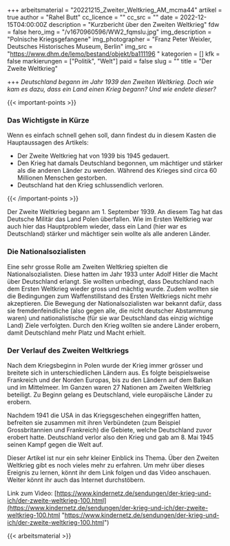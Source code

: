 +++
arbeitsmaterial = "20221215_Zweiter_Weltkrieg_AM_mcma44"
artikel = true
author = "Rahel Butt"
cc_licence = ""
cc_src = ""
date = 2022-12-15T04:00:00Z
description = "Kurzbericht über den Zweiten Weltkrieg"
fdw = false
hero_img = "/v1670960596/WW2_fqmslu.jpg"
img_description = "Polnische Kriegsgefangene"
img_photographer = "Franz Peter Weixler, Deutsches Historisches Museum, Berlin"
img_src = "https://www.dhm.de/lemo/bestand/objekt/ba111196 "
kategorien = []
kfk = false
markierungen = ["Politik", "Welt"]
paid = false
slug = ""
title = "Der Zweite Weltkrieg"

+++
_Deutschland begann im Jahr 1939 den Zweiten Weltkrieg. Doch wie kam es dazu, dass ein Land einen Krieg begann? Und wie endete dieser?_

{{< important-points >}} <h3>Das Wichtigste in Kürze</h3>

<p>Wenn es einfach schnell gehen soll, dann findest du in diesem Kasten die Hauptaussagen des Artikels:</p>

<ul>

<li>Der Zweite Weltkrieg hat von 1939 bis 1945 gedauert.</li>

<li>Den Krieg hat damals Deutschland begonnen, um mächtiger und stärker als die anderen Länder zu werden. Während des Krieges sind circa 60 Millionen Menschen gestorben.</li>

<li>Deutschland hat den Krieg schlussendlich verloren.</li>

</ul> {{< /important-points >}}

Der Zweite Weltkrieg begann am 1. September 1939. An diesem Tag hat das Deutsche Militär das Land Polen überfallen. Wie im Ersten Weltkrieg war auch hier das Hauptproblem wieder, dass ein Land (hier war es Deutschland) stärker und mächtiger sein wollte als alle anderen Länder.

### Die Nationalsozialisten

Eine sehr grosse Rolle am Zweiten Weltkrieg spielten die Nationalsozialisten. Diese hatten im Jahr 1933 unter Adolf Hitler die Macht über Deutschland erlangt. Sie wollten unbedingt, dass Deutschland nach dem Ersten Weltkrieg wieder gross und mächtig wurde. Zudem wollten sie die Bedingungen zum Waffenstillstand des Ersten Weltkriegs nicht mehr akzeptieren. Die Bewegung der Nationalsozialisten war bekannt dafür, dass sie fremdenfeindliche (also gegen alle, die nicht deutscher Abstammung waren) und nationalistische (für sie war Deutschland das einzig wichtige Land) Ziele verfolgten. Durch den Krieg wollten sie andere Länder erobern, damit Deutschland mehr Platz und Macht erhielt.

### Der Verlauf des Zweiten Weltkriegs

Nach dem Kriegsbeginn in Polen wurde der Krieg immer grösser und breitete sich in unterschiedlichen Ländern aus. Es folgte beispielsweise Frankreich und der Norden Europas, bis zu den Ländern auf dem Balkan und im Mittelmeer. Im Ganzen waren 27 Nationen am Zweiten Weltkrieg beteiligt. Zu Beginn gelang es Deutschland, viele europäische Länder zu erobern.

Nachdem 1941 die USA in das Kriegsgeschehen eingegriffen hatten, befreiten sie zusammen mit ihren Verbündeten (zum Beispiel Grossbritannien und Frankreich) die Gebiete, welche Deutschland zuvor erobert hatte. Deutschland verlor also den Krieg und gab am 8. Mai 1945 seinen Kampf gegen die Welt auf.


Dieser Artikel ist nur ein sehr kleiner Einblick ins Thema. Über den Zweiten Weltkrieg gibt es noch vieles mehr zu erfahren. Um mehr über dieses Ereignis zu lernen, könnt ihr dem Link folgen und das Video anschauen. Weiter könnt ihr auch das Internet durchstöbern.

Link zum Video: [https://www.kindernetz.de/sendungen/der-krieg-und-ich/der-zweite-weltkrieg-100.html](https://www.kindernetz.de/sendungen/der-krieg-und-ich/der-zweite-weltkrieg-100.html "https://www.kindernetz.de/sendungen/der-krieg-und-ich/der-zweite-weltkrieg-100.html")

{{< arbeitsmaterial >}}
